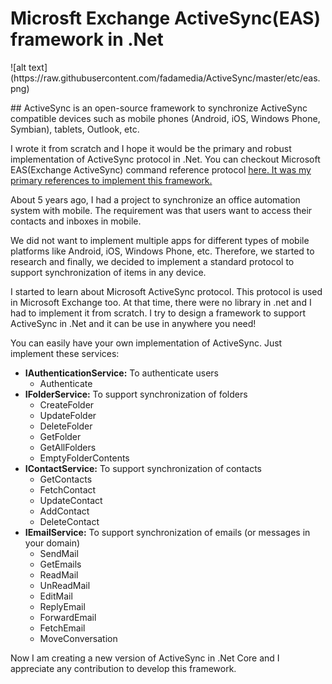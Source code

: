 # Microsft Exchange ActiveSync(EAS) framework in .Net
<p>
  ![alt text](https://raw.githubusercontent.com/fadamedia/ActiveSync/master/etc/eas.png)
</p>
<p>
## ActiveSync is an open-source framework to synchronize ActiveSync compatible devices such as mobile phones (Android, iOS, Windows Phone, Symbian), tablets, Outlook, etc. </p>
<p>I wrote it from scratch and I hope it would be the primary and robust implementation of ActiveSync protocol in .Net. You can checkout Microsoft EAS(Exchange ActiveSync) command reference protocol <a href="https://docs.microsoft.com/en-us/openspecs/exchange_server_protocols/ms-ascmd/1a3490f1-afe1-418a-aa92-6f630036d65a"> here. It was my primary references to implement this framework.
  </a>
<p>
About 5 years ago, I had a project to synchronize an office automation system with mobile. The requirement was that users want to access their contacts and inboxes in mobile. </p>
<p>We did not want to implement multiple apps for different types of mobile platforms like Android, iOS, Windows Phone, etc. Therefore, we started to research and finally, we decided to implement a standard protocol to support synchronization of items in any device.</p>
<p>I started to learn about Microsoft ActiveSync protocol. This protocol is used in Microsoft Exchange too. At that time, there were no library in .net and I had to implement it from scratch. I try to design a framework to support ActiveSync in .Net and it can be use in anywhere you need!</p>
<p>
You can easily have your own implementation of ActiveSync. Just implement these services:
<UL>
  <li><b>IAuthenticationService:</b> To authenticate users
    <ul>
      <li>Authenticate</li>
    </ul>  
  </li>
  <li><b>IFolderService:</b> To support synchronization of folders
    <ul>
      <li>CreateFolder</li>
      <li>UpdateFolder</li>
      <li>DeleteFolder</li>
      <li>GetFolder</li>
      <li>GetAllFolders</li>
      <li>EmptyFolderContents</li>
    </ul>  
  </li>

  <li><b>IContactService:</b> To support synchronization of contacts
    <ul>
      <li>GetContacts</li>
      <li>FetchContact</li>
      <li>UpdateContact</li>
      <li>AddContact</li>
      <li>DeleteContact</li>
    </ul>  
  </li>

  <li><b>IEmailService:</b> To support synchronization of emails (or messages in your domain)
    <ul>
      <li>SendMail</li>
      <li>GetEmails</li>
      <li>ReadMail</li>
      <li>UnReadMail</li>
      <li>EditMail</li>
      <li>ReplyEmail</li>
      <li>ForwardEmail</li>
      <li>FetchEmail</li>
      <li>MoveConversation</li>
    </ul>  
  </li>

</UL>
</p>
<p>
  Now I am creating a new version of ActiveSync in .Net Core and I appreciate any contribution to develop this framework.
</p>
